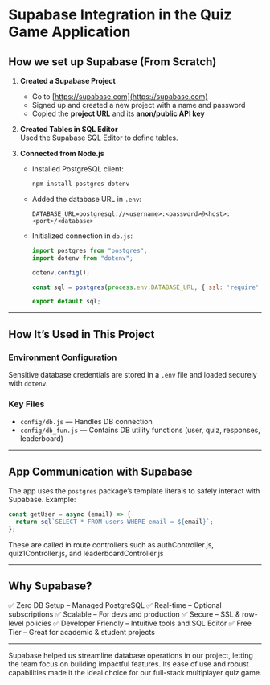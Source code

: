 # Supabase Integration in the Quiz Game Application

## How we set up Supabase (From Scratch)

1. **Created a Supabase Project**  
   - Go to [https://supabase.com](https://supabase.com)  
   - Signed up and created a new project with a name and password  
   - Copied the **project URL** and its **anon/public API key**

2. **Created Tables in SQL Editor**  
   Used the Supabase SQL Editor to define tables.

3. **Connected from Node.js**
   - Installed PostgreSQL client:
     ```bash
     npm install postgres dotenv
     ```
   - Added the database URL in `.env`:
     ```env
     DATABASE_URL=postgresql://<username>:<password>@<host>:<port>/<database>
     ```
   - Initialized connection in `db.js`:
     ```js
     import postgres from "postgres";
     import dotenv from "dotenv";

     dotenv.config();

     const sql = postgres(process.env.DATABASE_URL, { ssl: 'require' });

     export default sql;
     ```

---

##  How It’s Used in This Project

###  Environment Configuration

Sensitive database credentials are stored in a `.env` file and loaded securely with `dotenv`.

###  Key Files

- `config/db.js` — Handles DB connection  
- `config/db_fun.js` — Contains DB utility functions (user, quiz, responses, leaderboard)

---

##  App Communication with Supabase

The app uses the `postgres` package’s template literals to safely interact with Supabase. Example:

```js
const getUser = async (email) => {
  return sql`SELECT * FROM users WHERE email = ${email}`;
};
```
These are called in route controllers such as authController.js, quiz1Controller.js, and leaderboardController.js
<hr>

## Why Supabase?
✅ Zero DB Setup – Managed PostgreSQL
✅ Real-time – Optional subscriptions
✅ Scalable – For devs and production
✅ Secure – SSL & row-level policies
✅ Developer Friendly – Intuitive tools and SQL Editor
✅ Free Tier – Great for academic & student projects
<hr>
Supabase helped us streamline database operations in our project, letting the team focus on building impactful features. Its ease of use and robust capabilities made it the ideal choice for our full-stack multiplayer quiz game.
